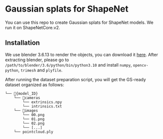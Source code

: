 # Gaussian splats for ShapeNet
You can use this repo to create Gaussian splats for ShapeNet models. We run it on ShapeNetCore.v2.
## Installation
We use blender 3.6.13 to render the objects, you can download it [here](https://mirrors.ocf.berkeley.edu/blender/release/Blender3.6/blender-3.6.13-linux-x64.tar.xz). After extracting blender, please go to ```/path/to/blender/3.6/python/bin/python3.10``` and install ```numpy```, ```opencv-python```, ```trimesh``` and ```plyfile```.

After running the dataset preparation script, you will get the GS-ready dataset organized as follows:
```
└── 📁{model_ID}
    └── 📁cameras
        └── extrinsics.npy
        └── intrinsics.txt
    └── 📁images
        └── 00.png
        └── 01.png
        └── 02.png
        └── [...]
    └── pointcloud.ply
```
